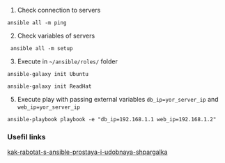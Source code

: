 1. Check connection to servers
```
ansible all -m ping
```                                          

2. Check variables of servers
```
 ansible all -m setup
```

3. Execute in `~/ansible/roles/` folder
```
ansible-galaxy init Ubuntu                                          
```
```
ansible-galaxy init ReadHat                                         
```

5. Execute play with passing external variables `db_ip=yor_server_ip` and `web_ip=yor_server_ip`
```
ansible-playbook playbook -e "db_ip=192.168.1.1 web_ip=192.168.1.2" 
```

### Usefil links

[kak-rabotat-s-ansible-prostaya-i-udobnaya-shpargalka](https://www.8host.com/blog/kak-rabotat-s-ansible-prostaya-i-udobnaya-shpargalka/)